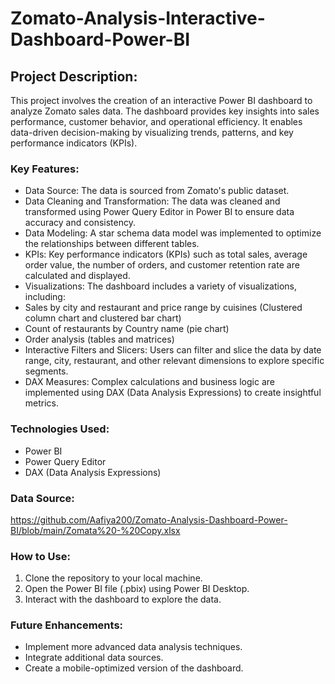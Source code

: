 # Zomato-Analysis-Interactive-Dashboard-Power-BI
## Project Description:
This project involves the creation of an interactive Power BI dashboard to analyze Zomato sales data. The dashboard provides key insights into sales performance, customer behavior, and operational efficiency. It enables data-driven decision-making by visualizing trends, patterns, and key performance indicators (KPIs).

### Key Features:

* Data Source: The data is sourced from Zomato's public dataset.
* Data Cleaning and Transformation: The data was cleaned and transformed using Power Query Editor in Power BI to ensure data accuracy and consistency.
* Data Modeling: A star schema data model was implemented to optimize the relationships between different tables.
* KPIs: Key performance indicators (KPIs) such as total sales, average order value, the number of orders, and customer retention rate are calculated and displayed.
* Visualizations: The dashboard includes a variety of visualizations, including:
* Sales by city and restaurant and price range by cuisines (Clustered column chart and clustered bar chart)
* Count of restaurants by Country name (pie chart)
* Order analysis (tables and matrices)
* Interactive Filters and Slicers: Users can filter and slice the data by date range, city, restaurant, and other relevant dimensions to explore specific segments.
* DAX Measures: Complex calculations and business logic are implemented using DAX (Data Analysis Expressions) to create insightful metrics.

### Technologies Used:

* Power BI
* Power Query Editor
* DAX (Data Analysis Expressions)

### Data Source:

https://github.com/Aafiya200/Zomato-Analysis-Dashboard-Power-BI/blob/main/Zomata%20-%20Copy.xlsx


### How to Use:

1. Clone the repository to your local machine.
2. Open the Power BI file (.pbix) using Power BI Desktop.
3. Interact with the dashboard to explore the data.

### Future Enhancements:

* Implement more advanced data analysis techniques.
* Integrate additional data sources.
* Create a mobile-optimized version of the dashboard.



